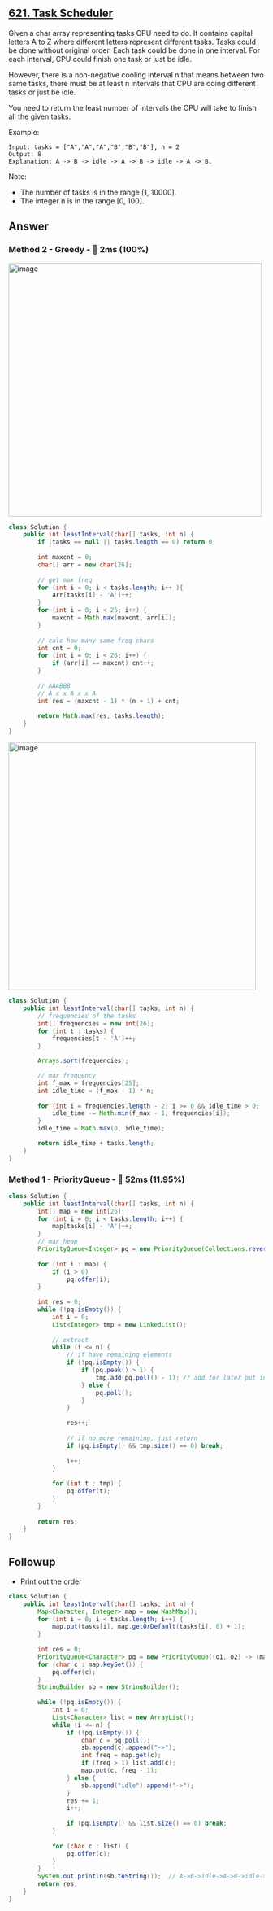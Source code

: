 ## [621. Task Scheduler](https://leetcode.com/problems/task-scheduler/)

Given a char array representing tasks CPU need to do. It contains capital letters A to Z where different letters represent different tasks. Tasks could be done without original order. Each task could be done in one interval. For each interval, CPU could finish one task or just be idle.

However, there is a non-negative cooling interval n that means between two same tasks, there must be at least n intervals that CPU are doing different tasks or just be idle.

You need to return the least number of intervals the CPU will take to finish all the given tasks.

 

Example:
```
Input: tasks = ["A","A","A","B","B","B"], n = 2
Output: 8
Explanation: A -> B -> idle -> A -> B -> idle -> A -> B.
``` 

Note:

- The number of tasks is in the range [1, 10000].
- The integer n is in the range [0, 100].

## Answer
### Method 2 - Greedy - :rocket: 2ms (100%)
<img width="498" alt="image" src="https://user-images.githubusercontent.com/9000286/155218917-605c7bd4-b864-49a0-9642-85311d536c40.png">

```java
class Solution {
    public int leastInterval(char[] tasks, int n) {
        if (tasks == null || tasks.length == 0) return 0;
        
        int maxcnt = 0;
        char[] arr = new char[26];
        
        // get max freq
        for (int i = 0; i < tasks.length; i++ ){
            arr[tasks[i] - 'A']++;
        }
        for (int i = 0; i < 26; i++) {
            maxcnt = Math.max(maxcnt, arr[i]);
        }
        
        // calc how many same freq chars
        int cnt = 0;
        for (int i = 0; i < 26; i++) {
            if (arr[i] == maxcnt) cnt++;
        }
        
        // AAABBB
        // A x x A x x A
        int res = (maxcnt - 1) * (n + 1) + cnt;
        
        return Math.max(res, tasks.length);
    }
}
```

<img width="487" alt="image" src="https://user-images.githubusercontent.com/9000286/154875977-a04f0d8c-90dc-4032-882c-3291ae63e622.png">


```java
class Solution {
    public int leastInterval(char[] tasks, int n) {
        // frequencies of the tasks
        int[] frequencies = new int[26];
        for (int t : tasks) {
            frequencies[t - 'A']++;
        }

        Arrays.sort(frequencies);

        // max frequency
        int f_max = frequencies[25];
        int idle_time = (f_max - 1) * n;
        
        for (int i = frequencies.length - 2; i >= 0 && idle_time > 0; --i) {
            idle_time -= Math.min(f_max - 1, frequencies[i]); 
        }
        idle_time = Math.max(0, idle_time);

        return idle_time + tasks.length;
    }
}
```
### Method 1 - PriorityQueue - :turtle: 52ms (11.95%)

```java
class Solution {
    public int leastInterval(char[] tasks, int n) {
        int[] map = new int[26];
        for (int i = 0; i < tasks.length; i++) {
            map[tasks[i] - 'A']++;
        }
        // max heap
        PriorityQueue<Integer> pq = new PriorityQueue(Collections.reverseOrder());
    
        for (int i : map) {
            if (i > 0)
                pq.offer(i);
        }
        
        int res = 0;
        while (!pq.isEmpty()) {
            int i = 0;
            List<Integer> tmp = new LinkedList();
            
            // extract 
            while (i <= n) {
                // if have remaining elements
                if (!pq.isEmpty()) {
                    if (pq.peek() > 1) {
                        tmp.add(pq.poll() - 1); // add for later put into pq
                    } else {
                        pq.poll();
                    }
                }
                
                res++;
                
                // if no more remaining, just return
                if (pq.isEmpty() && tmp.size() == 0) break;
                
                i++;
            }
            
            for (int t : tmp) {
                pq.offer(t);
            }
        }
        
        return res;
    }
}
```

## Followup
- Print out the order

```java
class Solution {
    public int leastInterval(char[] tasks, int n) {
        Map<Character, Integer> map = new HashMap();
        for (int i = 0; i < tasks.length; i++) {
            map.put(tasks[i], map.getOrDefault(tasks[i], 0) + 1);
        }
        
        int res = 0;
        PriorityQueue<Character> pq = new PriorityQueue((o1, o2) -> (map.get(o2) - map.get(o1)));
        for (char c : map.keySet()) {
            pq.offer(c);
        }
        StringBuilder sb = new StringBuilder();
        
        while (!pq.isEmpty()) {
            int i = 0;
            List<Character> list = new ArrayList();
            while (i <= n) {
                if (!pq.isEmpty()) {
                    char c = pq.poll();
                    sb.append(c).append("->");
                    int freq = map.get(c);
                    if (freq > 1) list.add(c);
                    map.put(c, freq - 1);
                } else {
                    sb.append("idle").append("->");
                }
                res += 1;
                i++;
                
                if (pq.isEmpty() && list.size() == 0) break;
            }
            
            for (char c : list) {
                pq.offer(c);
            }
        }
        System.out.println(sb.toString());  // A->B->idle->A->B->idle->A->B->
        return res;
    }
}
```
